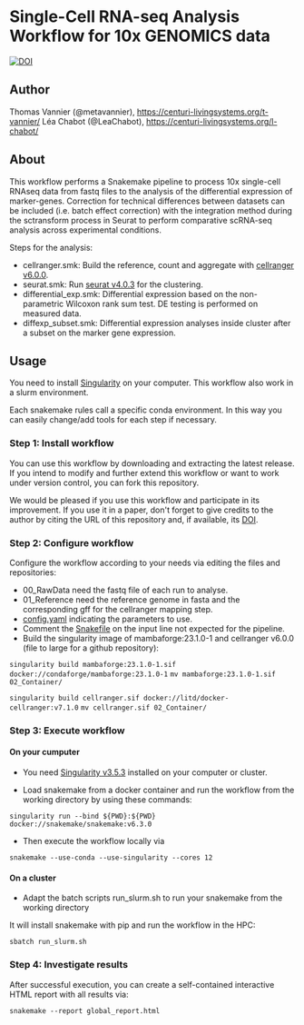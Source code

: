 # Single-Cell RNA-seq Analysis Workflow for 10x GENOMICS data

[![DOI](https://zenodo.org/badge/DOI/10.5281/zenodo.6473049.svg)](https://doi.org/10.5281/zenodo.6473049)

## Author

Thomas Vannier (@metavannier), https://centuri-livingsystems.org/t-vannier/
Léa Chabot (@LeaChabot), https://centuri-livingsystems.org/l-chabot/

## About

This workflow performs a Snakemake pipeline to process 10x single-cell RNAseq data from fastq files to the analysis of the differential expression of marker-genes.
Correction for technical differences between datasets can be included (i.e. batch effect correction) with the integration method during the sctransform process in Seurat to perform comparative scRNA-seq analysis across experimental conditions.

Steps for the analysis:
- cellranger.smk: Build the reference, count and aggregate with [cellranger v6.0.0](docker://litd/docker-cellranger).
- seurat.smk: Run [seurat v4.0.3](https://www.cell.com/cell/fulltext/S0092-8674(21)00583-3?_returnURL=https%3A%2F%2Flinkinghub.elsevier.com%2Fretrieve%2Fpii%2FS0092867421005833%3Fshowall%3Dtrue) for the clustering.
- differential_exp.smk: Differential expression based on the non-parametric Wilcoxon rank sum test. DE testing is performed on measured data.
- diffexp_subset.smk: Differential expression analyses inside cluster after a subset on the marker gene expression.

## Usage

You need to install [Singularity](https://github.com/hpcng/singularity/blob/master/INSTALL.md#install-golang) on your computer. This workflow also work in a slurm environment.

Each snakemake rules call a specific conda environment. In this way you can easily change/add tools for each step if necessary. 

### Step 1: Install workflow

You can use this workflow by downloading and extracting the latest release. If you intend to modify and further extend this workflow or want to work under version control, you can fork this repository.

We would be pleased if you use this workflow and participate in its improvement. If you use it in a paper, don't forget to give credits to the author by citing the URL of this repository and, if available, its [DOI](https://).

### Step 2: Configure workflow

Configure the workflow according to your needs via editing the files and repositories:
- 00_RawData need the fastq file of each run to analyse.
- 01_Reference need the reference genome in fasta and the corresponding gff for the cellranger mapping step.
- [config.yaml](/config.yaml) indicating the parameters to use.
- Comment the [Snakefile](/Snakefile) on the input line not expected for the pipeline.
- Build the singularity image of mambaforge:23.1.0-1 and cellranger v6.0.0 (file to large for a github repository):

`singularity build mambaforge:23.1.0-1.sif docker://condaforge/mambaforge:23.1.0-1`
`mv mambaforge:23.1.0-1.sif 02_Container/`

`singularity build cellranger.sif docker://litd/docker-cellranger:v7.1.0`
`mv cellranger.sif 02_Container/`

### Step 3: Execute workflow

#### On your cumputer

- You need [Singularity v3.5.3](https://github.com/hpcng/singularity/blob/master/INSTALL.md#install-golang) installed on your computer or cluster.

- Load snakemake from a docker container and run the workflow from the working directory by using these commands:

`singularity run --bind ${PWD}:${PWD} docker://snakemake/snakemake:v6.3.0`

- Then execute the workflow locally via

`snakemake --use-conda --use-singularity --cores 12`

#### On a cluster

- Adapt the batch scripts run_slurm.sh to run your snakemake from the working directory

It will install snakemake with pip and run the workflow in the HPC:

`sbatch run_slurm.sh`

### Step 4: Investigate results

After successful execution, you can create a self-contained interactive HTML report with all results via:

`snakemake --report global_report.html`
